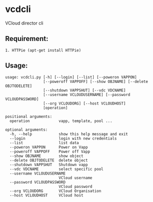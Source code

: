 # vcdcli
VCloud director cli


## Requirement:
	1. HTTPie (apt-get install HTTPie)

## Usage:
	usage: vcdcli.py [-h] [--login] [--list] [--poweron VAPPON]
	                 [--poweroff VAPPOFF] [--show OBJNAME] [--delete OBJTODELETE]
	                 [--shutdown VAPPSHUT] [--vdc VDCNAME]
	                 [--username VCLOUDUSERNAME] [--password VCLOUDPASSWORD]
	                 [--org VCLOUDORG] [--host VCLOUDHOST]
	                 [operation]

	positional arguments:
	  operation             vapp, template, pool ...

	optional arguments:
	  -h, --help            show this help message and exit
	  --login               login with new credentials
	  --list                list data
	  --poweron VAPPON      Power on Vapp
	  --poweroff VAPPOFF    Power off Vapp
	  --show OBJNAME        show object
	  --delete OBJTODELETE  delete object
	  --shutdown VAPPSHUT   Shutdown vapp
	  --vdc VDCNAME         select specific pool
	  --username VCLOUDUSERNAME
	                        VCloud username
	  --password VCLOUDPASSWORD
	                        VCloud password
	  --org VCLOUDORG       VCloud Organisation
	  --host VCLOUDHOST     VCloud host
  